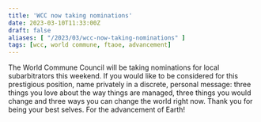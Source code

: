 ```yaml
---
title: 'WCC now taking nominations'
date: 2023-03-10T11:33:00Z
draft: false
aliases: [ "/2023/03/wcc-now-taking-nominations" ]
tags: [wcc, world commune, ftaoe, advancement]
---
```


The World Commune Council will be taking nominations for local subarbitrators this weekend. If you would like to be considered for this prestigious position, name privately in a discrete, personal message: three things you love about the way things are managed, three things you would change and three ways you can change the world right now. Thank you for being your best selves. For the advancement of Earth!